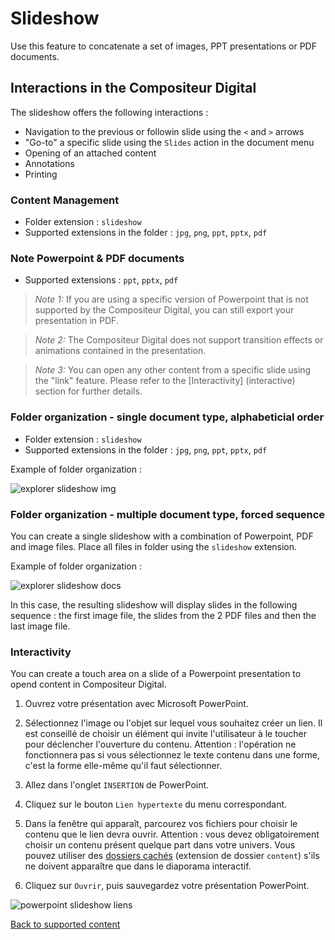# Slideshow

Use this feature to concatenate a set of images, PPT presentations or PDF documents.

## Interactions in the Compositeur Digital

The slideshow offers the following interactions :

- Navigation to the previous or followin slide using the `<` and `>` arrows
- "Go-to" a specific slide using the `Slides` action in the document menu
- Opening of an attached content
- Annotations
- Printing

### Content Management

- Folder extension : `slideshow`
- Supported extensions in the folder : `jpg`, `png`, `ppt`, `pptx`, `pdf`

### Note Powerpoint & PDF documents

- Supported extensions : `ppt`, `pptx`, `pdf`

>*Note 1:* If you are using a specific version of Powerpoint that is not supported by the Compositeur Digital, you can still export your presentation in PDF.

>*Note 2:* The Compositeur Digital does not support transition effects or animations contained in the presentation. 

>*Note 3:* You can open any other content from a specific slide using the "link" feature. Please refer to the [Interactivity]  (interactive) section for further details.

### Folder organization - single document type, alphabeticial order

- Folder extension : `slideshow`
- Supported extensions in the folder : `jpg`, `png`, `ppt`, `pptx`, `pdf`

Example of folder organization :

![explorer slideshow img](img/explorer_slideshow_img.jpg)

### Folder organization - multiple document type, forced sequence

You can create a single slideshow with a combination of Powerpoint, PDF and image files. Place all files in folder using the `slideshow` extension.

Example of folder organization :

![explorer slideshow docs](img/explorer_slideshow_docs.jpg)

In this case, the resulting slideshow will display slides in the following sequence : the first image file, the slides from the 2 PDF files and then the last image file.

### <a name="interactive"></a> Interactivity

You can create a touch area on a slide of a Powerpoint presentation to opend content in Compositeur Digital.

1. Ouvrez votre présentation avec Microsoft PowerPoint.
2. Sélectionnez l'image ou l'objet sur lequel vous souhaitez créer un lien. Il est conseillé de choisir un élément qui invite l'utilisateur à le toucher pour déclencher l'ouverture du contenu.
	Attention : l'opération ne fonctionnera pas si vous sélectionnez le texte contenu dans une forme, c'est la forme elle-même qu'il faut sélectionner.
3. Allez dans l'onglet `INSERTION` de PowerPoint.
4. Cliquez sur le bouton `Lien hypertexte` du menu correspondant.
5. Dans la fenêtre qui apparaît, parcourez vos fichiers pour choisir le contenu que le lien devra ouvrir.
	Attention : vous devez obligatoirement choisir un contenu présent quelque part dans votre univers.
	Vous pouvez utiliser des [dossiers cachés](manage_contents#contentFolder) (extension de dossier `content`) s'ils ne doivent apparaître que dans le diaporama interactif.
	
6. Cliquez sur `Ouvrir`, puis sauvegardez votre présentation PowerPoint.

![powerpoint slideshow liens](img/powerpoint_slideshow_liens.jpg)

[Back to supported content](content_types.md)
